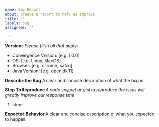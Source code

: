 ```yaml
---
name: Bug Report
about: Create a report to help us improve
title: ''
labels: bug
assignees: ''

---
```


**Versions**
*Please fill in all that apply:*
 - Convergence Version: [e.g. 1.0.0]
 - OS: [e.g. Linux, MacOS]
 - Browser: [e.g. chrome, safari]
 - Java Version: [e.g. openjdk 11]

**Describe the Bug**
A clear and concise description of what the bug is.

**Step To Reproduce**
*A code snippet or gist to reproduce the issue will greatly improve our response time*
1. steps

**Expected Behavior**
A clear and concise description of what you expected to happen.
